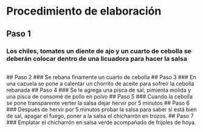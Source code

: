 # Procedimiento de elaboración
## Paso 1
### Los chiles, tomates un diente de ajo y un cuarto de cebolla se deberán colocar dentro de una licuadora para hacer la  salsa
<p aling= "center">
<img scrc="C:/Users/rfcardielv/Desktop/GPO01/salsa.png" eidth="350">
</p>
## Paso 2
### Se rebana finamente un cuarto de cebolla
## Paso 3
### En una cazuela se pone a calentar un chorrito de aceite para sofreír la cebolla rebanada
## Paso 4
### Se le agrega una pisca de sal, pimienta molida y una pisca de consomé de pollo en polvo
## Paso 5
### Cuando la cebolla se pone transparente verter la salsa dejar hervir por 5 minutos
## Paso 6
### Después de hervir por 5 minutos probar la salsa para saber si está bien de sal, apagar el fuego, poner a la salsa el chicharrón en trozos.
## Paso 7
### Emplatar  el chicharrón en salsa verde acompañado de frijoles de hoya.
